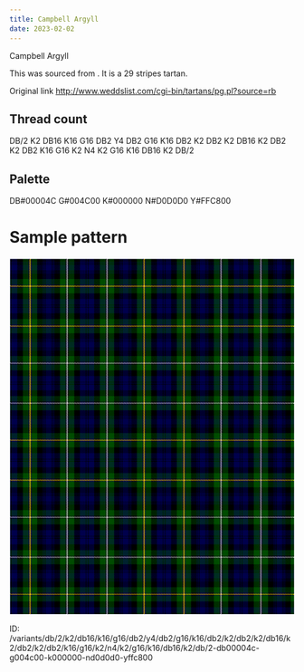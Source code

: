 ```yaml
---
title: Campbell Argyll
date: 2023-02-02
---
```

Campbell Argyll

This was sourced from <no value>.  It is a 29 stripes tartan.

Original link http://www.weddslist.com/cgi-bin/tartans/pg.pl?source=rb

## Thread count
DB/2 K2 DB16 K16 G16 DB2 Y4 DB2 G16 K16 DB2 K2 DB2 K2 DB16 K2 DB2 K2 DB2 K16 G16 K2 N4 K2 G16 K16 DB16 K2 DB/2

## Palette
DB#00004C G#004C00 K#000000 N#D0D0D0 Y#FFC800

# Sample pattern

![Tartan detail](tartan.png "DB/2 K2 DB16 K16 G16 DB2 Y4 DB2 G16 K16 DB2 K2 DB2 K2 DB16 K2 DB2 K2 DB2 K16 G16 K2 N4 K2 G16 K16 DB16 K2 DB/2 tartan")

ID: /variants/db/2/k2/db16/k16/g16/db2/y4/db2/g16/k16/db2/k2/db2/k2/db16/k2/db2/k2/db2/k16/g16/k2/n4/k2/g16/k16/db16/k2/db/2-db00004c-g004c00-k000000-nd0d0d0-yffc800